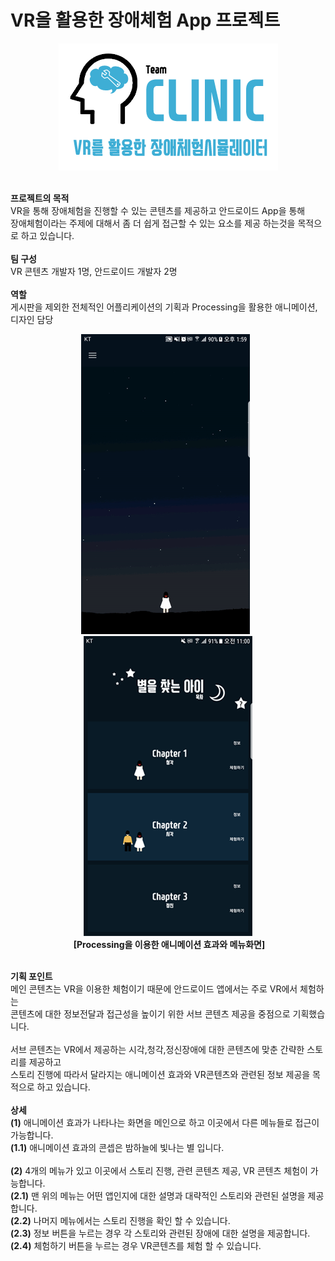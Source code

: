 # VR을 활용한 장애체험 App 프로젝트

<p align="center">
  <img src="img/logo.png">
</p>


<p>
 <br>
 <b>프로젝트의 목적</b><br>
 VR을 통해 장애체험을 진행할 수 있는 콘텐츠를 제공하고 안드로이드 App을 통해<br>
 장애체험이라는 주제에 대해서 좀 더 쉽게 접근할 수 있는 요소를 제공 하는것을 목적으로 하고 있습니다.<br>
 <br>
 <b>팀 구성</b><br> 
 VR 콘텐츠 개발자 1명, 안드로이드 개발자 2명<br>
 <br>
 <b>역할</b><br>
 게시판을 제외한 전체적인 어플리케이션의 기획과 Processing을 활용한 애니메이션, 디자인 담당
 <br>
</p>

<p align="center">
  <img src="img/animation.gif">
  <img src="img/menu.png"><br>
  <b>[Processing을 이용한 애니메이션 효과와 메뉴화면]</b>
</p>
<p>
<br>
<b>기획 포인트</b><br>
 메인 콘텐츠는 VR을 이용한 체험이기 때문에 안드로이드 앱에서는 주로 VR에서 체험하는<br>
 콘텐츠에 대한 정보전달과 접근성을 높이기 위한 서브 콘텐츠 제공을 중점으로 기획했습니다.<br>
 <br>
 서브 콘텐츠는 VR에서 제공하는 시각,청각,정신장애에 대한 콘텐츠에 맞춘 간략한 스토리를 제공하고<br>
 스토리 진행에 따라서 달라지는 애니메이션 효과와 VR콘텐츠와 관련된 정보 제공을 목적으로 하고 있습니다.<br>
 <br>
<b>상세</b><br>
 <b>(1)</b> 애니메이션 효과가 나타나는 화면을 메인으로 하고 이곳에서 다른 메뉴들로 접근이 가능합니다.<br>
 <b>(1.1)</b> 애니메이션 효과의 콘셉은 밤하늘에 빛나는 별 입니다.<br>
 <br>
 <b>(2)</b> 4개의 메뉴가 있고 이곳에서 스토리 진행, 관련 콘텐츠 제공, VR 콘텐츠 체험이 가능합니다.<br>
 <b>(2.1)</b> 맨 위의 메뉴는 어떤 앱인지에 대한 설명과 대략적인 스토리와 관련된 설명을 제공합니다.<br>
 <b>(2.2)</b> 나머지 메뉴에서는 스토리 진행을 확인 할 수 있습니다.<br>
 <b>(2.3)</b> 정보 버튼을 누르는 경우 각 스토리와 관련된 장애에 대한 설명을 제공합니다.<br>
 <b>(2.4)</b> 체험하기 버튼을 누르는 경우 VR콘텐츠를 체험 할 수 있습니다.<br>
</p>

